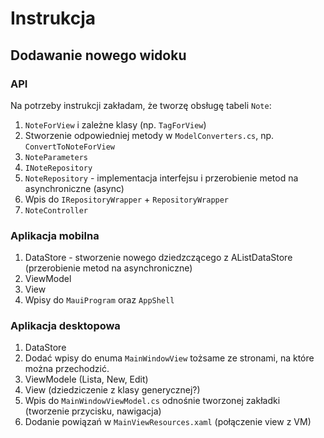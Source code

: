 # Instrukcja

## Dodawanie nowego widoku

### API

Na potrzeby instrukcji zakładam, że tworzę obsługę tabeli `Note`:
1. `NoteForView` i zależne klasy (np. `TagForView`)
2. Stworzenie odpowiedniej metody w `ModelConverters.cs`, np. `ConvertToNoteForView`
2. `NoteParameters`
3. `INoteRepository`
4. `NoteRepository` - implementacja interfejsu i przerobienie metod na asynchroniczne (async)
5. Wpis do `IRepositoryWrapper` + `RepositoryWrapper`
6. `NoteController`


### Aplikacja mobilna
1. DataStore - stworzenie nowego dziedzczącego z AListDataStore (przerobienie metod na asynchroniczne)
2. ViewModel
3. View
4. Wpisy do `MauiProgram` oraz `AppShell`

### Aplikacja desktopowa
1. DataStore
2. Dodać wpisy do enuma `MainWindowView` tożsame ze stronami, na które można przechodzić.
3. ViewModele (Lista, New, Edit)
4. View (dziedziczenie z klasy generycznej?)
5. Wpis do `MainWindowViewModel.cs` odnośnie tworzonej zakładki (tworzenie przycisku, nawigacja)
6. Dodanie powiązań w `MainViewResources.xaml` (połączenie view z VM)